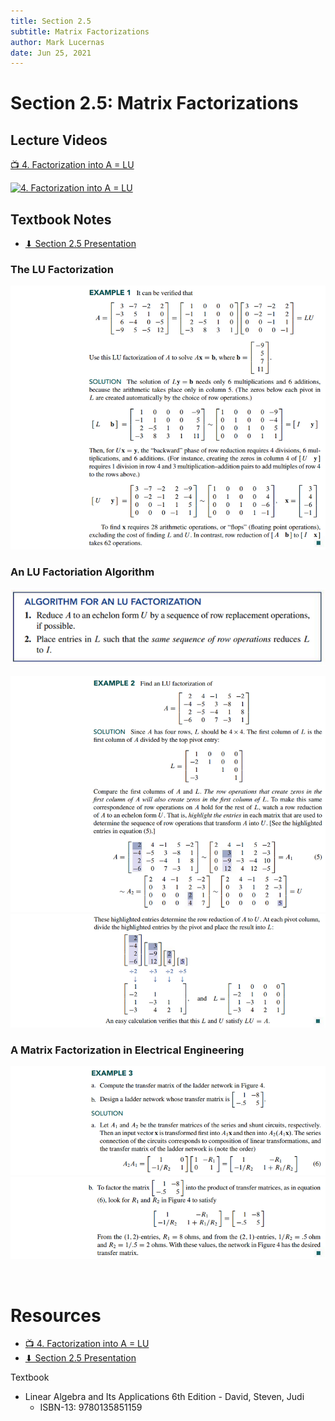 ```yaml
---
title: Section 2.5
subtitle: Matrix Factorizations
author: Mark Lucernas
date: Jun 25, 2021
---
```



# Section 2.5: Matrix Factorizations

## Lecture Videos

[📺 4. Factorization into A = LU](https://www.youtube.com/watch?v=MsIvs_6vC38)

[<img src="https://img.youtube.com/vi/MsIvs_6vC38/0.jpg" alt="4. Factorization into A = LU" width="200"/>](https://www.youtube.com/embed/MsIvs_6vC38 "4. Factorization into A = LU")

## Textbook Notes

- [⬇ Section 2.5 Presentation](file:../../../../../files/summer-2021/MATH-254/notes/ch-2/sec_2-5_presentation.pptx)

### The LU Factorization

![Example 1](../../../../../files/summer-2021/MATH-254/notes/ch-2/sec_2-5_example_1.png)

### An LU Factoriation Algorithm

![Algorithm for An LU Factorization](../../../../../files/summer-2021/MATH-254/notes/ch-2/sec_2-5_algorithm_for_an_lu_factorization.png)

![Example 2.1](../../../../../files/summer-2021/MATH-254/notes/ch-2/sec_2-5_example_2-1.png)
![Example 2.2](../../../../../files/summer-2021/MATH-254/notes/ch-2/sec_2-5_example_2-2.png)

### A Matrix Factorization in Electrical Engineering

![Example 3.1](../../../../../files/summer-2021/MATH-254/notes/ch-2/sec_2-5_example_3-1.png)
![Example 3.2](../../../../../files/summer-2021/MATH-254/notes/ch-2/sec_2-5_example_3-2.png)

<br>

# Resources

- [📺 4. Factorization into A = LU](https://www.youtube.com/watch?v=MsIvs_6vC38)
- [⬇ Section 2.5 Presentation](file:../../../../../files/summer-2021/MATH-254/notes/ch-2/sec_2-5_presentation.pptx)

Textbook

+ Linear Algebra and Its Applications 6th Edition - David, Steven, Judi
  + ISBN-13: 9780135851159

